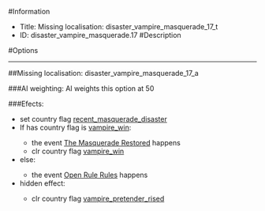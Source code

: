 #Information
 - Title: Missing localisation: disaster_vampire_masquerade_17_t
 - ID: disaster_vampire_masquerade.17
#Description

#Options

___
##Missing localisation: disaster_vampire_masquerade_17_a

###AI weighting:
AI weights this option at 50


###Efects:<ul><li>set country flag [recent_masquerade_disaster](../flags/recent_masquerade_disaster.md)</li><li>If has country flag is [vampire_win](../flags/vampire_win.md):</li><ul><li>the event [The Masquerade Restored](../events/the_masquerade_restored.md) happens</li><li>clr country flag [vampire_win](../flags/vampire_win.md)</li></ul><li>else:</li><ul><li>the event [Open Rule Rules](../events/open_rule_rules.md) happens</li></ul><li>hidden effect:</li><ul><li>clr country flag [vampire_pretender_rised](../flags/vampire_pretender_rised.md)</li></ul></ul>
